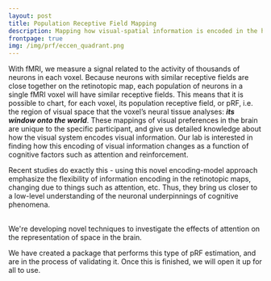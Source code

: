 ```yaml
---
layout: post
title: Population Receptive Field Mapping
description: Mapping how visual-spatial information is encoded in the human brain
frontpage: true
img: /img/prf/eccen_quadrant.png
---
```


With fMRI, we measure a signal related to the activity of thousands of neurons in each voxel. Because neurons with similar receptive fields are close together on the retinotopic map, each population of neurons in a single fMRI voxel will have similar receptive fields. This means that it is possible to chart, for each voxel, its population receptive field, or pRF, i.e. the region of visual space that the voxel’s neural tissue analyses: ***its window onto the world***. These mappings of visual preferences in the brain are unique to the specific participant, and give us detailed knowledge about how the visual system encodes visual information. Our lab is interested in finding how this encoding of visual information changes as a function of cognitive factors such as attention and reinforcement.

Recent studies do exactly this - using this novel encoding-model approach emphasize the flexibility of information encoding in the retinotopic maps, changing due to things such as attention, etc. Thus, they bring us closer to a low-level understanding of the neuronal underpinnings of cognitive phenomena.

<div class="img_row">
	<img class="col two" src="{{ site.baseurl }}/img/prf/retmap_flat.png" alt="" title="Retinotopic map"/>
	<img class="col one" src="{{ site.baseurl }}/img/prf/eccen_quadrant.png" alt="" title="Some Data"/>
</div>
<div class="col three caption">
	We're developing novel techniques to investigate the effects of attention on the representation of space in the brain.
</div>

We have created a package that performs this type of pRF estimation, and are in the process of validating it. Once this is finished, we will open it up for all to use.




